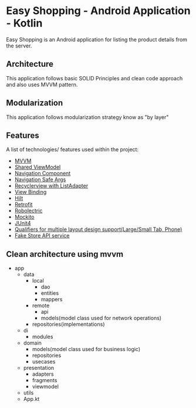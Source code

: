 # Easy Shopping - Android Application - Kotlin
Easy Shopping is an Android application for listing the product details from the server.
## Architecture
This application follows basic SOLID Principles and clean code approach and also uses MVVM pattern.
## Modularization
This application follows modularization strategy know as "by layer"
## Features
A list of technologies/ features used within the project:
* [MVVM]()
* [Shared ViewModel]()
* [Navigation Component]()
* [Navigation Safe Args]()
* [Recyclerview with ListAdapter]()
* [View Binding]()
* [Hilt]()
* [Retrofit]()
* [Robolectric]()
* [Mockito]()
* [JUnit4]()
* [Qualifiers for multiple layout design support(Large/Small Tab, Phone)]()
* [Fake Store API service](https://fakestoreapi.com/)

## Clean architecture using mvvm
- app
    - data
        - local
            - dao
            - entities
            - mappers
        - remote
            - api
            - models(model class used for network operations)
        - repositories(implementations)
    - di
        - modules
    - domain
        - models(model class used for business logic)
        - repositories
        - usecases
    - presentation
        - adapters
        - fragments
        - viewmodel
    - utils
    - App.kt


